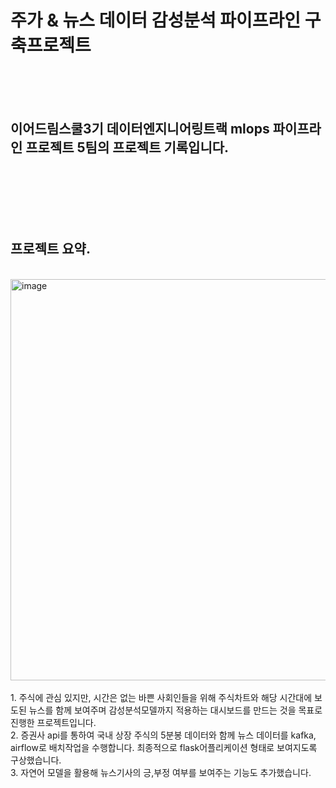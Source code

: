 # 주가 & 뉴스 데이터 감성분석 파이프라인 구축프로젝트  
<br/>
<br/>
<br/>

## 이어드림스쿨3기 데이터엔지니어링트랙 mlops 파이프라인 프로젝트 5팀의 프로젝트 기록입니다.
<br/>
<br/>
<br/>
<br/>
<br/>

## 프로젝트 요약.
<br/>
<img width="642" alt="image" src="https://github.com/junyoungparkdev/yeardreamstock-team05/assets/132217286/0a7afa9e-4dc7-4fed-b892-fea0939cbb20">
<br/>
<br/>
1. 주식에 관심 있지만, 시간은 없는 바쁜 사회인들을 위해 주식차트와 해당 시간대에 보도된 뉴스를 함께 보여주며 감성분석모델까지 적용하는 대시보드를 만드는 것을 목표로 진행한 프로젝트입니다.<br/>
2. 증권사 api를 통하여 국내 상장 주식의 5분봉 데이터와 함께 뉴스 데이터를 kafka, airflow로 배치작업을 수행합니다. 최종적으로 flask어플리케이션 형태로 보여지도록 구상했습니다.<br/>
3. 자연어 모델을 활용해 뉴스기사의 긍,부정 여부를 보여주는 기능도 추가했습니다.<br/>



